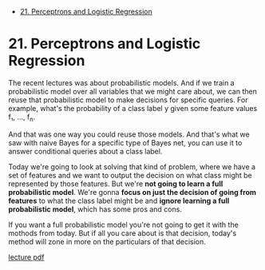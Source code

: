 [](...menustart)

- [21. Perceptrons and Logistic Regression](#277ba134a739723dd3ce2fadba0049b6)

[](...menuend)


<h2 id="277ba134a739723dd3ce2fadba0049b6"></h2>

# 21. Perceptrons and Logistic Regression

The recent lectures was about probabilistic models. And if we train a probabilistic model over all variables that we might care about, we can then reuse that probabilistic model to make decisions for specific queries. For example, what's the probability of a class label y given some feature values f₁, ..., f<sub>n</sub>.

And that was one way you could reuse those models. And that's what we saw with naive Bayes for a specific type of Bayes net, you can use it to answer conditional queries about a class label.

Today we're going to look at solving that kind of problem, where we have a set of features and we want to output the decision on what class might be represented by those features. But we're **not going to learn a full probabilistic model**. We're gonna **focus on just the decision of going from features** to what the class label might be and **ignore learning a full probabilistic model**, which has some pros and cons. 

If you want a full probabilistic model you're not going to get it with the mothods from today. But if all you care about is that decision, today's method will zone in more on the particulars of that decision.


[lecture pdf](https://github.com/mebusy/cs188_fa18/blob/master/fa18_cs188_lectures_pdf/FA18_cs188_lecture21_perceptron_and_logistic_regression_1pp.pdf)


